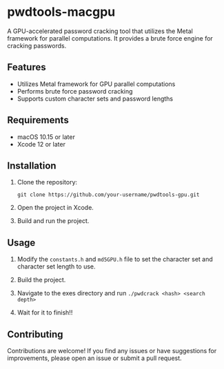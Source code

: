 # pwdtools-macgpu

A GPU-accelerated password cracking tool that utilizes the Metal framework for parallel computations. It provides a brute force engine for cracking passwords.

## Features

- Utilizes Metal framework for GPU parallel computations
- Performs brute force password cracking
- Supports custom character sets and password lengths

## Requirements

- macOS 10.15 or later
- Xcode 12 or later

## Installation

1. Clone the repository:

    ```shell
    git clone https://github.com/your-username/pwdtools-gpu.git
    ```

2. Open the project in Xcode.

3. Build and run the project.

## Usage

1. Modify the `constants.h` and `md5GPU.h` file to set the character set and character set length to use.

2. Build the project.

3. Navigate to the exes directory and run ```./pwdcrack <hash> <search depth>```

4. Wait for it to finish!!

## Contributing

Contributions are welcome! If you find any issues or have suggestions for improvements, please open an issue or submit a pull request.
